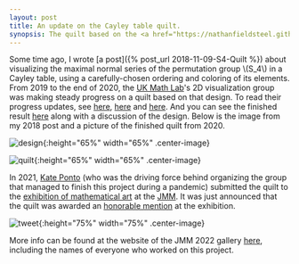 ```yaml
---
layout: post
title: An update on the Cayley table quilt.
synopsis: The quilt based on the <a href="https://nathanfieldsteel.github.io/2018/11/09/S4-Quilt.html">Cayley table for \(S_4\)</a> was awarded an honorable mention at the mathematical art exhibition at the 2022 JMM.<br><br><p><img src="http://nathanfieldsteel.github.io/public/tweet.png" alt="honorable mention tweet" height="80%" width="80%" class="center-image"/></p>
---
```


Some time ago, I wrote [a post]({% post_url 2018-11-09-S4-Quilt %}) about visualizing the maximal normal series of the permutation group \\(S_4\\) in a Cayley table, using a carefully-chosen ordering and coloring of its elements. From 2019 to the end of 2020, the [UK Math Lab](https://ukmathlab.blogspot.com/)'s 2D visualization group was making steady progress on a quilt based on that design. To read their progress updates, see [here](https://ukmathlab.blogspot.com/2020/05/progress-on-symmetric-group-quilt.html), [here](https://ukmathlab.blogspot.com/2020/07/more-progress-on-symmetric-group-quilt.html) and [here](https://ukmathlab.blogspot.com/2020/11/the-symmetric-group-quilt-is-almost-done.html). And you can see the finished result [here](https://ukmathlab.blogspot.com/2020/12/the-symmetric-group-quilt-is-done.html) along with a discussion of the design. Below is the image from my 2018 post and a picture of the finished quilt from 2020.

![design]({{site.url}}/public/cayley.png){:height="65%" width="65%" .center-image}

![quilt]({{site.url}}/public/S4Quilt.jpg){:height="65%" width="65%" .center-image}

In 2021, [Kate Ponto](https://www.ms.uky.edu/~kate/) (who was the driving force behind organizing the group that managed to finish this project during a pandemic) submitted the quilt to the [exhibition of mathematical art](http://gallery.bridgesmathart.org/exhibitions/2022-joint-mathematics-meetings) at the [JMM](https://jointmathematicsmeetings.org/jmm). It was just announced that the quilt was awarded an [honorable mention](https://twitter.com/JointMath/status/1512852856918970370) at the exhibition.

![tweet]({{site.url}}/public/tweet.png){:height="75%" width="75%" .center-image}

More info can be found at the website of the JMM 2022 gallery [here](http://gallery.bridgesmathart.org/exhibitions/2022-joint-mathematics-meetings/kponto), including the names of everyone who worked on this project.